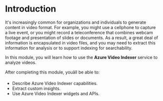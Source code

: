 
# 
# Introduction

It's increasingly common for organizations and individuals to generate content in video format. For example, you might use a cellphone to capture a live event, or you might record a teleconference that combines webcam footage and presentation of slides or documents. As a result, a great deal of information is encapsulated in video files, and you may need to extract this information for analysis or to support indexing for searchability.

In this module, you will learn how to use the **Azure Video Indexer** service to analyze videos.

After completing this module, youâll be able to:

- Describe Azure Video Indexer capabilities.
- Extract custom insights.
- Use Azure Video Indexer widgets and APIs.



